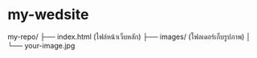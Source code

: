 # my-wedsite
my-repo/
├── index.html       (ไฟล์หน้าเว็บหลัก)
├── images/          (โฟลเดอร์เก็บรูปภาพ)
│   └── your-image.jpg
